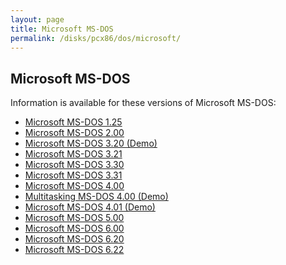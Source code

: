 ```yaml
---
layout: page
title: Microsoft MS-DOS
permalink: /disks/pcx86/dos/microsoft/
---
```


Microsoft MS-DOS
----------------

Information is available for these versions of Microsoft MS-DOS:

* [Microsoft MS-DOS 1.25](/disks/pcx86/dos/microsoft/1.25/)
* [Microsoft MS-DOS 2.00](/disks/pcx86/dos/microsoft/2.00/)
* [Microsoft MS-DOS 3.20 (Demo)](/disks/pcx86/dos/microsoft/3.20/)
* [Microsoft MS-DOS 3.21](/disks/pcx86/dos/microsoft/3.21/)
* [Microsoft MS-DOS 3.30](/disks/pcx86/dos/microsoft/3.30/)
* [Microsoft MS-DOS 3.31](/disks/pcx86/dos/microsoft/3.31/)
* [Microsoft MS-DOS 4.00](/disks/pcx86/dos/microsoft/4.00/)
* [Multitasking MS-DOS 4.00 (Demo)](/disks/pcx86/dos/microsoft/4.0M/)
* [Microsoft MS-DOS 4.01 (Demo)](/disks/pcx86/dos/microsoft/4.01/)
* [Microsoft MS-DOS 5.00](/disks/pcx86/dos/microsoft/5.00/)
* [Microsoft MS-DOS 6.00](/disks/pcx86/dos/microsoft/6.00/)
* [Microsoft MS-DOS 6.20](/disks/pcx86/dos/microsoft/6.20/)
* [Microsoft MS-DOS 6.22](/disks/pcx86/dos/microsoft/6.22/)
